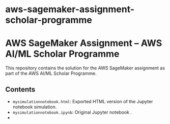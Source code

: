 # aws-sagemaker-assignment-scholar-programme
# AWS SageMaker Assignment – AWS AI/ML Scholar Programme

This repository contains the solution for the AWS SageMaker assignment as part of the AWS AI/ML Scholar Programme.

## Contents

- `mysimulationnotebook.html`: Exported HTML version of the Jupyter notebook simulation.
- `mysimulationnotebook.ipynb`: Original Jupyter notebook .
- 



